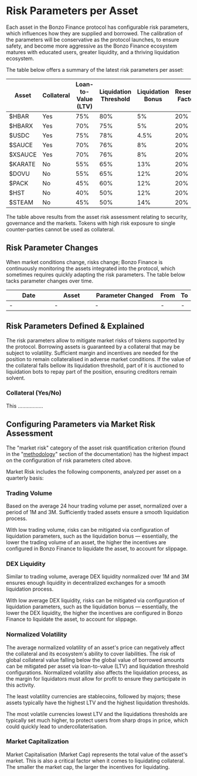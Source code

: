# Risk Parameters per Asset

Each asset in the Bonzo Finance protocol has configurable risk parameters, which influences how they are supplied and borrowed. The calibration of the parameters will be conservative as the protocol launches, to ensure safety, and become more aggressive as the Bonzo Finance ecosystem matures with educated users, greater liquidity, and a thriving liquidation ecosystem.

The table below offers a summary of the latest risk parameters per asset:

<table><thead><tr><th width="136">Asset</th><th width="110">Collateral</th><th width="186">Loan-to-Value (LTV)</th><th width="206">Liquidation Threshold</th><th width="169">Liquidation Bonus</th><th width="148">Reserve Factor</th></tr></thead><tbody><tr><td>$HBAR</td><td>Yes</td><td>75%</td><td>80%</td><td>5%</td><td>20%</td></tr><tr><td>$HBARX</td><td>Yes</td><td>70%</td><td>75%</td><td>5%</td><td>20%</td></tr><tr><td>$USDC</td><td>Yes</td><td>75%</td><td>78%</td><td>4.5%</td><td>20%</td></tr><tr><td>$SAUCE</td><td>Yes</td><td>70%</td><td>76%</td><td>8%</td><td>20%</td></tr><tr><td>$XSAUCE</td><td>Yes</td><td>70%</td><td>76%</td><td>8%</td><td>20%</td></tr><tr><td>$KARATE</td><td>No</td><td>55%</td><td>65%</td><td>13%</td><td>20%</td></tr><tr><td>$DOVU</td><td>No</td><td>55%</td><td>65%</td><td>12%</td><td>20%</td></tr><tr><td>$PACK</td><td>No</td><td>45%</td><td>60%</td><td>12%</td><td>20%</td></tr><tr><td>$HST</td><td>No</td><td>40%</td><td>50%</td><td>12%</td><td>20%</td></tr><tr><td>$STEAM</td><td>No</td><td>45%</td><td>50%</td><td>14%</td><td>20%</td></tr></tbody></table>

The table above results from the asset risk assessment relating to security, governance and the markets. Tokens with high risk exposure to single counter-parties cannot be used as collateral.

## Risk Parameter Changes

When market conditions change, risks change; Bonzo Finance is continuously monitoring the assets integrated into the protocol, which sometimes requires quickly adapting the risk parameters. The table below tacks parameter changes over time.

<table><thead><tr><th width="134">Date</th><th width="113">Asset</th><th width="194">Parameter Changed</th><th>From</th><th>To</th></tr></thead><tbody><tr><td>-</td><td>-</td><td>-</td><td>-</td><td>-</td></tr></tbody></table>

## Risk Parameters Defined & Explained

The risk parameters allow to mitigate market risks of tokens supported by the protocol. Borrowing assets is guaranteed by a collateral that may be subject to volatility. Sufficient margin and incentives are needed for the position to remain collateralised in adverse market conditions. If the value of the collateral falls bellow its liquidation threshold, part of it is auctioned to liquidation bots to repay part of the position, ensuring creditors remain solvent.

### **Collateral (Yes/No)** <a href="#loan-to-value" id="loan-to-value"></a>

This .................

## Configuring Parameters via Market Risk Assessment&#x20;

The "market risk" category of the asset risk quantification criterion (found in the "[methodology](risk-score-methodology.md)" section of the documentation) has the highest impact on the configuration of risk parameters cited above.&#x20;

Market Risk includes the following components, analyzed per asset on a quarterly basis:

### **Trading Volume**

Based on the average 24 hour trading volume per asset, normalized over a period of 1M and 3M. Sufficiently traded assets ensure a smooth liquidation process.&#x20;

With low trading volume, risks can be mitigated via configuration of liquidation parameters, such as the liquidation bonus — essentially, the lower the trading volume of an asset, the higher the incentives are configured in Bonzo Finance to liquidate the asset, to account for slippage.

### **DEX Liquidity**

Similar to trading volume, average DEX liquidity normalized over 1M and 3M ensures enough liquidity in decentralized exchanges for a smooth liquidation process.&#x20;

With low average DEX liquidity, risks can be mitigated via configuration of liquidation parameters, such as the liquidation bonus — essentially, the lower the DEX liquidity, the higher the incentives are configured in Bonzo Finance to liquidate the asset, to account for slippage.

### Normalized Volatility

The average normalized volatility of an asset's price can negatively affect the collateral and its ecosystem's ability to cover liabilities. The risk of global collateral value falling below the global value of borrowed amounts can be mitigated per asset via loan-to-value (LTV) and liquidation threshold configurations. Normalized volatility also affects the liquidation process, as the margin for liquidators must allow for profit to ensure they participate in this activity.

The least volatility currencies are stablecoins, followed by majors; these assets typically have the highest LTV and the highest liquidation thresholds.

The most volatile currencies lowest LTV and the liquidations thresholds are typically set much higher, to protect users from sharp drops in price, which could quickly lead to undercollaterisation.

### Market Capitalization

Market Capitalisation (Market Cap) represents the total value of the asset's market. This is also a critical factor when it comes to liquidating collateral. The smaller the market cap, the larger the incentives for liquidating.

